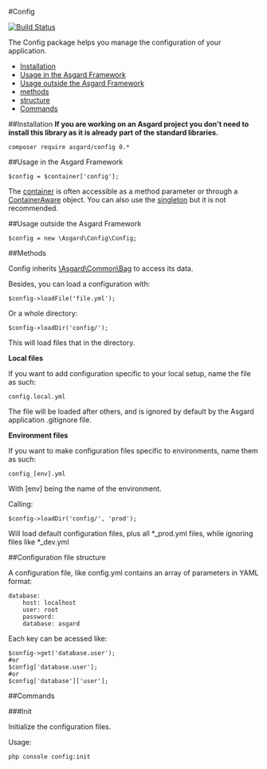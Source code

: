 #Config

[![Build Status](https://travis-ci.org/asgardphp/config.svg?branch=master)](https://travis-ci.org/asgardphp/config)

The Config package helps you manage the configuration of your application.

- [Installation](#installation)
- [Usage in the Asgard Framework](#usage-asgard)
- [Usage outside the Asgard Framework](#usage-outside)
- [methods](#methods)
- [structure](#structure)
- [Commands](#commands)

<a name="installation"></a>
##Installation
**If you are working on an Asgard project you don't need to install this library as it is already part of the standard libraries.**

	composer require asgard/config 0.*

<a name="usage-asgard"></a>
##Usage in the Asgard Framework

	$config = $container['config'];

The [container](docs/container) is often accessible as a method parameter or through a [ContainerAware](docs/container#containeraware) object. You can also use the [singleton](docs/container#usage-outside) but it is not recommended.

<a name="usage-outside"></a>
##Usage outside the Asgard Framework

	$config = new \Asgard\Config\Config;

<a name="methods"></a>
##Methods

Config inherits [\Asgard\Common\Bag](docs/bag) to access its data.

Besides, you can load a configuration with:

	$config->loadFile('file.yml');

Or a whole directory:

	$config->loadDir('config/');

This will load files that in the directory.

**Local files**

If you want to add configuration specific to your local setup, name the file as such:

	config.local.yml

The file will be loaded after others, and is ignored by default by the Asgard application .gitignore file.

**Environment files**

If you want to make configuration files specific to environments, name them as such:

	config_[env].yml

With [env] being the name of the environment.

Calling:

	$config->loadDir('config/', 'prod');

Will load default configuration files, plus all *_prod.yml files, while ignoring files like *_dev.yml

<a name="structure"></a>
##Configuration file structure

A configuration file, like config.yml contains an array of parameters in YAML format:

	database:
		host: localhost
		user: root
		password:
		database: asgard

Each key can be acessed like:

	$config->get('database.user');
	#or
	$config['database.user'];
	#or
	$config['database']['user'];

<a name="commands"></a>
##Commands

###Init

Initialize the configuration files.

Usage:

	php console config:init